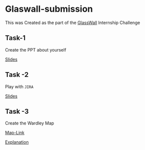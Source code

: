 # Glaswall-submission


This was Created as the part of the [GlassWall](https://glasswallsolutions.com/) Internship Challenge

## Task-1

Create the PPT about yourself

[Slides](https://docs.google.com/presentation/d/11lhr_f8AKrXw2nI7vBms-SRI7suTOOQycLPj0c9r9Ko/edit?usp=sharing)

## Task -2
Play with `JIRA`

[Slides](https://docs.google.com/presentation/d/1iUABquyz3hxzRWhGMMLLP_jOxPNDJ3p7XssExLS3LEE/edit?usp=sharing)

## Task -3

Create the Wardley Map

[Map-Link](https://onlinewardleymaps.com/#nE8iVEDeyLJOSRL52I)

[Explanation](https://github.com/JOSHUAJEBARAJ/Glasswall-submission/blob/master/Task-3.md)
